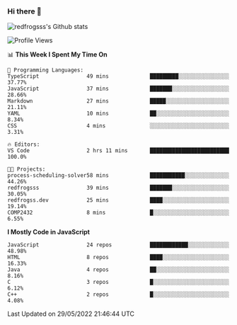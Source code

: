 ### Hi there 👋

<img src="https://github-readme-stats.vercel.app/api?username=redfrogsss&show_icons=true" alt="redfrogsss's Github stats"></img>

<!--START_SECTION:waka-->
![Profile Views](http://img.shields.io/badge/Profile%20Views-1-blue)

📊 **This Week I Spent My Time On** 

```text
💬 Programming Languages: 
TypeScript               49 mins             █████████░░░░░░░░░░░░░░░░   37.77% 
JavaScript               37 mins             ███████░░░░░░░░░░░░░░░░░░   28.66% 
Markdown                 27 mins             █████░░░░░░░░░░░░░░░░░░░░   21.11% 
YAML                     10 mins             ██░░░░░░░░░░░░░░░░░░░░░░░   8.34% 
CSS                      4 mins              ░░░░░░░░░░░░░░░░░░░░░░░░░   3.31%

🔥 Editors: 
VS Code                  2 hrs 11 mins       █████████████████████████   100.0%

🐱‍💻 Projects: 
process-scheduling-solver58 mins             ███████████░░░░░░░░░░░░░░   44.26% 
redfrogsss               39 mins             ███████░░░░░░░░░░░░░░░░░░   30.05% 
redfrogss.dev            25 mins             ████░░░░░░░░░░░░░░░░░░░░░   19.14% 
COMP2432                 8 mins              █░░░░░░░░░░░░░░░░░░░░░░░░   6.55%

```

**I Mostly Code in JavaScript** 

```text
JavaScript               24 repos            ████████████░░░░░░░░░░░░░   48.98% 
HTML                     8 repos             ████░░░░░░░░░░░░░░░░░░░░░   16.33% 
Java                     4 repos             ██░░░░░░░░░░░░░░░░░░░░░░░   8.16% 
C                        3 repos             █░░░░░░░░░░░░░░░░░░░░░░░░   6.12% 
C++                      2 repos             █░░░░░░░░░░░░░░░░░░░░░░░░   4.08%

```



 Last Updated on 29/05/2022 21:46:44 UTC
<!--END_SECTION:waka-->